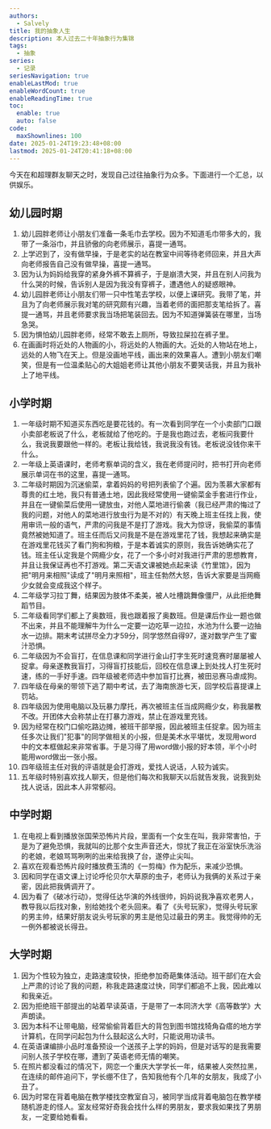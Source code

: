 ```yaml
---
authors:
  - Salvely
title: 我的抽象人生
description: 本人过去二十年抽象行为集锦
tags:
  - 抽象
series:
  - 记录
seriesNavigation: true
enableLastMod: true
enableWordCount: true
enableReadingTime: true
toc:
  enable: true
  auto: false
code:
  maxShownlines: 100
date: 2025-01-24T19:23:48+08:00
lastmod: 2025-01-24T20:41:18+08:00
---
```


<!--more-->

今天在和超理群友聊天之时，发现自己过往抽象行为众多。下面进行一个汇总，以供娱乐。

## 幼儿园时期

1. 幼儿园胖老师让小朋友们准备一条毛巾去学校。因为不知道毛巾带多大的，我带了一条浴巾，并且骄傲的向老师展示，喜提一通骂。
2. 上学迟到了，没有做早操，于是老实的站在教室中间等待老师回来，并且大声向老师报告自己没有做早操，喜提一通骂。
3. 因为认为妈妈给我穿的紧身外裤不算裤子，于是崩溃大哭，并且在别人问我为什么哭的时候，告诉别人是因为我没有穿裤子，遭遇他人的疑惑眼神。
4. 幼儿园胖老师让小朋友们带一只中性笔去学校，以便上课研究。我带了笔，并且为了向老师展示我对笔的研究颇有兴趣，当着老师的面把那支笔给拆了。喜提一通骂，并且老师要求我当场把笔装回去。因为不知道弹簧装在哪里，当场急哭。
5. 因为惧怕幼儿园胖老师，经常不敢去上厕所，导致拉屎拉在裤子里。
6. 在画画时将近处的人物画的小，将远处的人物画的大。近处的人物站在地上，远处的人物飞在天上。但是没画地平线，画出来的效果喜人。遭到小朋友们嘲笑，但是有一位温柔贴心的大姐姐老师让其他小朋友不要笑话我，并且为我补上了地平线。

## 小学时期

1. 一年级时期不知道买东西吃是要花钱的。有一次看到同学在一个小卖部门口跟小卖部老板说了什么，老板就给了他吃的。于是我也跑过去，老板问我要什么，我说我要跟他一样的。老板让我给钱，我说我没有钱。老板说没钱你来干什么。
2. 一年级上英语课时，老师考察单词的含义，我在老师提问时，把书打开向老师展示单词在书的这里，喜提一通骂。
3. 二年级时期因为沉迷偷菜，拿着妈妈的号把列表偷了个遍。因为羡慕大家都有尊贵的红土地，我只有普通土地，因此我经常使用一键偷菜金手套进行作业，并且在一键偷菜后使用一键放虫，对他人菜地进行偷袭（我已经严肃的悔过了我的问题，对他人的菜地进行放虫行为是不对的）有天晚上班主任找上我，使用审讯一般的语气，严肃的问我是不是打了游戏。我大为惊讶，我偷菜的事情竟然被她知道了。班主任而后又问我是不是在游戏里花了钱，我想起来确实是在游戏里花钱买了看门狗和狗粮，于是本着诚实的原则，我告诉她确实花了钱。班主任认定我是个网瘾少女，花了一个多小时对我进行严肃的思想教育，并且让我保证再也不打游戏。第二天语文课被她点起来读《竹里馆》，因为把"明月来相照"读成了"明月来照相"，班主任勃然大怒，告诉大家要是当网瘾少女就会变成我这个样子。
4. 二年级学习拉丁舞，结果因为肢体不柔美，被人吐槽跳舞像僵尸，从此拒绝舞蹈节目。
5. 二年级看同学们都上了奥数班，我也跟着报了奥数班。但是课后作业一题也做不出来，并且不能理解牛为什么一定要一边吃草一边拉，水池为什么要一边抽水一边排。期末考试拼尽全力才59分，同学悠然自得97，遂对数学产生了蜜汁恐惧。
6. 二年级因为不会盲打，在信息课和同学进行金山打字生死时速竞赛时屡屡被人捉拿。母亲遂教我盲打，习得盲打技能后，回校在信息课上到处找人打生死时速，练的一手好手速。四年级被老师选中参加盲打比赛，被田忌赛马虐成狗。
7. 四年级在母亲的带领下逃了期中考试，去了海南旅游七天，回学校后喜提课上罚站。
8. 四年级因为使用电脑以及玩暴力摩托，再次被班主任当成网瘾少女，称我屡教不改。开团体大会称禁止在打暴力游戏，禁止在游戏里充钱。
9. 因为经常在校门口偷吃路边摊，被班干部举报，因此被班主任捉拿。因为班主任多次让我们"犯事"的同学做相关的小报，但是美术水平堪忧，发现用word中的文本框做起来非常省事。于是习得了用word做小报的好本领，半个小时能用word做出一张小报。
10. 四年级班主任对我的评语就是会打游戏，爱找人说话，人较为诚实。
11. 五年级时特别喜欢找人聊天，但是他们每次和我聊天以后就告发我，说我到处找人说话，因此本人非常郁闷。

## 中学时期

1. 在电视上看到播放张国荣恐怖片片段，里面有一个女生在叫，我非常害怕，于是为了避免恐惧，我就叫的比那个女生声音还大，惊扰了我正在浴室快乐洗浴的老娘，老娘骂骂咧咧的出来给我换了台，遂停止尖叫。
2. 喜欢在观看恐怖片段时播放费玉清的《一剪梅》作为配乐，来减少恐惧。
3. 因和同学在语文课上讨论呼伦贝尔大草原的虫子，老师认为我俩的关系过于亲密，因此把我俩调开了。
4. 因为看了《破冰行动》，觉得任达华演的外线很帅，妈妈说我净喜欢老男人，教导我以后找对象，别给她找个老头回来。看了《头号玩家》，觉得头号玩家的男主帅，结果好朋友说头号玩家的男主是他见过最丑的男主。我觉得帅的无一例外都被说长得丑。

## 大学时期

1. 因为个性较为独立，走路速度较快，拒绝参加奇葩集体活动。班干部们在大会上严肃的讨论了我的问题，称我走路速度过快，同学们都追不上我，因此难以和我亲近。
2. 因为拒绝班干部提出的站着早读英语，于是带了一本同济大学《高等数学》大声朗读。
3. 因为本科不让带电脑，经常偷偷背着巨大的背包到图书馆找犄角旮瘩的地方学计算机，在同学问起包为什么鼓起这么大时，只能说用功读书。
4. 在英语课编排小品时准备预设一个送孩子上学的妈妈，但是对话写的是我需要问别人孩子学校在哪，遭到了英语老师无情的嘲笑。
5. 在照片都没看过的情况下，网恋一个重庆大学学长一年，结果被人突然拉黑，在连续的邮件追问下，学长绷不住了，告知我他有个几年的女朋友，我成了小丑了。
6. 因为时常在背着电脑在教学楼找空教室自习，被同学当成背着电脑包在教学楼随机游走的怪人。室友经常好奇我会找什么样的男朋友，要求我如果找了男朋友，一定要给她看看。
